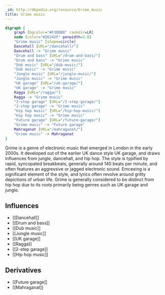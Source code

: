 ```yaml
---
_id: http://dbpedia.org/resource/Grime_music
title: Grime music
---
```


```dot
digraph {
	graph [bgcolor="#F3DDB8" rankdir=LR]
	node [color="#26242F" penwidth=3.0]
	"Grime music" [shape=circle]
	Dancehall [URL="/dancehall/"]
	Dancehall -> "Grime music"
	"Drum and bass" [URL="/drum-and-bass/"]
	"Drum and bass" -> "Grime music"
	"Dub music" [URL="/dub-music/"]
	"Dub music" -> "Grime music"
	"Jungle music" [URL="/jungle-music/"]
	"Jungle music" -> "Grime music"
	"UK garage" [URL="/uk-garage/"]
	"UK garage" -> "Grime music"
	Ragga [URL="/ragga/"]
	Ragga -> "Grime music"
	"2-step garage" [URL="/2-step-garage/"]
	"2-step garage" -> "Grime music"
	"Hip hop music" [URL="/hip-hop-music/"]
	"Hip hop music" -> "Grime music"
	"Future garage" [URL="/future-garage/"]
	"Grime music" -> "Future garage"
	Mahraganat [URL="/mahraganat/"]
	"Grime music" -> Mahraganat
}
```

Grime is a genre of electronic music that emerged in London in the early 2000s. It developed out of the earlier UK dance style UK garage, and draws influences from jungle, dancehall, and hip hop. The style is typified by rapid, syncopated breakbeats, generally around 140 beats per minute, and often features an aggressive or jagged electronic sound. Emceeing is a significant element of the style, and lyrics often revolve around gritty depictions of urban life. Grime is generally considered to be distinct from hip hop due to its roots primarily being genres such as UK garage and jungle.

## Influences
- [[Dancehall]]
- [[Drum and bass]]
- [[Dub music]]
- [[Jungle music]]
- [[UK garage]]
- [[Ragga]]
- [[2-step garage]]
- [[Hip hop music]]

## Derivatives
- [[Future garage]]
- [[Mahraganat]]
